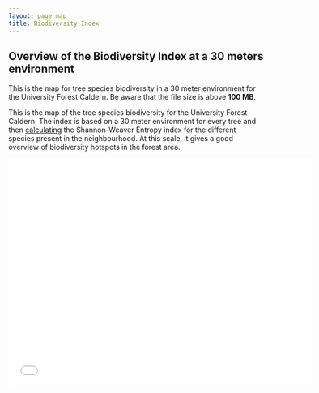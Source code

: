 ```yaml
---
layout: page_map
title: Biodiversity Index
---
```



Overview of the Biodiversity Index at a 30 meters environment
-------------------------------------------------------------

This is the map for tree species biodiversity in a 30 meter
environment for the University Forest Caldern. Be aware that the file size is above **100 MB**.

This is the map of the tree species biodiversity for the University
Forest Caldern. The index is based on a 30 meter environment for every
tree and then
[calculating](https://github.com/goergen95/mof_caldern/blob/master/src/011_structure_values.R#L173)
the Shannon-Weaver Entropy index for the different species present in
the neighbourhood. At this scale, it gives a good overview of
biodiversity hotspots in the forest area.

<div class="map_container">
    <iframe class="map_iframe" src="../assets/maps/mapobjects/biodiv30.html" width="600" height="450" frameborder="0"
    ></iframe>
</div>




